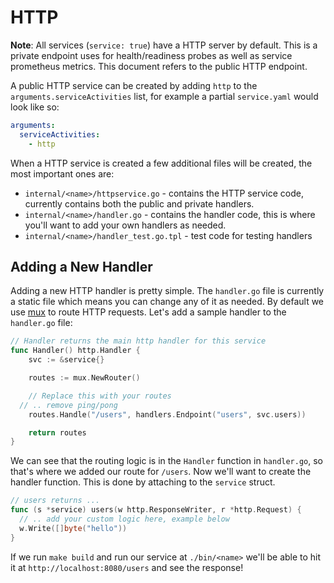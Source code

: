 # HTTP

**Note**: All services (`service: true`) have a HTTP server by default. This is a private endpoint uses for health/readiness probes as well as service prometheus metrics. This document refers to the public HTTP endpoint.

A public HTTP service can be created by adding `http` to the `arguments.serviceActivities` list, for example a partial `service.yaml` would look like so:

```yaml
arguments:
  serviceActivities:
    - http
```

When a HTTP service is created a few additional files will be created, the most important ones are:

 * `internal/<name>/httpservice.go` - contains the HTTP service code, currently contains both the public and private handlers.
 * `internal/<name>/handler.go` - contains the handler code, this is where you'll want to add your own handlers as needed.
 * `internal/<name>/handler_test.go.tpl` - test code for testing handlers


## Adding a New Handler

Adding a new HTTP handler is pretty simple. The `handler.go` file is currently a static file which means you can change any of it as needed. By default we use [mux](TODO) to route HTTP requests. Let's add a sample handler to the `handler.go` file:

```go
// Handler returns the main http handler for this service
func Handler() http.Handler {
	svc := &service{}

	routes := mux.NewRouter()

	// Replace this with your routes
  // .. remove ping/pong
	routes.Handle("/users", handlers.Endpoint("users", svc.users))

	return routes
}
```

We can see that the routing logic is in the `Handler` function in `handler.go`, so that's where we added our route for `/users`. Now we'll want to create the handler function. This is done by attaching to the `service` struct.

  
```go
// users returns ...
func (s *service) users(w http.ResponseWriter, r *http.Request) {
  // .. add your custom logic here, example below
  w.Write([]byte("hello"))
}
```

If we run `make build` and run our service at `./bin/<name>` we'll be able to hit it at `http://localhost:8080/users` and see the response!
